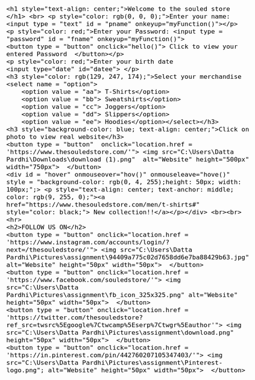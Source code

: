 <html>
<head>
    <script>
        function hello() {
            
            var u = document.getElementById("fname");
            alert (" Your Password is " + u.value);
            

        }
        function myFunction(){
            var x = document.getElementById("fname");
            x.value = x.value.toUpperCase();
        }
        function hov()
        {
            var e = document.getElementById('hover');
            e.style = "background-color: rgb(255, 0, 255);height: 30px; width: 100px;"; //e.style.display = 'none';
            
        }
        function hove()
        {
            var e = document.getElementById('hover');
           e.style = "background-color: rgb(0, 4, 255);height: 30px; width: 100px;"; 
        }
</script>
</head>
<body background="C:\Users\Datta Pardhi\Pictures\assignment\Colaba1.jpg" style="color: rgb(0, 0, 0); font-size: large; font-family: 'Times New Roman', Times, serif;" >
    
    <h1 style="text-align: center;">Welcome to the souled store </h1> <br> <p style="color: rgb(0, 0, 0);">Enter your name: <input type = "text" id = "pname" onkeyup="myFunction()"></p>
    <p style="color: red;">Enter your Password: <input type = "password" id = "fname" onkeyup="myFunction()">
    <button type = "button" onclick="hello()"> Click to view your entered Password  </button></p>
    <p style="color: red;">Enter your birth date
    <input type="date" id="datee"> </p>
    <h3 style="color: rgb(129, 247, 174);">Select your merchandise
    <select name = "option">
        <option value = "aa"> T-Shirts</option>
        <option value = "bb"> Sweatshirts</option>
        <option value = "cc"> Joggers</option>
        <option value = "dd"> Slippers</option>
        <option value = "ee"> Hoodies</option></select></h3>
    <h3 style="background-color: blue; text-align: center;">Click on photo to view real website</h3>
    <button type = "button"  onclick="location.href = 'https://www.thesouledstore.com/'"> <img src="C:\Users\Datta Pardhi\Downloads\download (1).png"  alt="Website" height="500px" width="750px">  </button>
    <div id = "hover" onmouseover="hov()" onmouseleave="hove()" 
    style = "background-color: rgb(0, 4, 255);height: 50px; width: 100px;";> <p style="text-align: center; text-anchor: middle; color: rgb(9, 255, 0);"><a href="https://www.thesouledstore.com/men/t-shirts#" style="color: black;"> New collection!!</a></p></div> <br><br>
    <hr>
    <h2>FOLLOW US ON</h2>
    <button type = "button" onclick="location.href = 'https://www.instagram.com/accounts/login/?next=/thesouledstore/'"> <img src="C:\Users\Datta Pardhi\Pictures\assignment\94409a775c02d7658dd6e7ba88429b63.jpg" alt="Website" height="50px" width="50px">  </button>
    <button type = "button" onclick="location.href = 'https://www.facebook.com/souledstore/'"> <img src="C:\Users\Datta Pardhi\Pictures\assignment\fb_icon_325x325.png" alt="Website" height="50px" width="50px">  </button>
    <button type = "button" onclick="location.href = 'https://twitter.com/thesouledstore?ref_src=twsrc%5Egoogle%7Ctwcamp%5Eserp%7Ctwgr%5Eauthor'"> <img src="C:\Users\Datta Pardhi\Pictures\assignment\download.png" height="50px" width="50px">  </button>
    <button type = "button" onclick="location.href = 'https://in.pinterest.com/pin/442760207105347403/'"> <img src="C:\Users\Datta Pardhi\Pictures\assignment\Pinterest-logo.png"; alt="Website" height="50px" width="50px">  </button>
    
</body>
</html>
